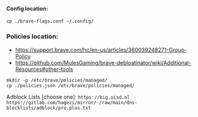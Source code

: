 #### Config location:
```cp ./brave-flags.conf ~/.config/```

### Policies location:
- https://support.brave.com/hc/en-us/articles/360039248271-Group-Policy
- https://github.com/MulesGaming/brave-debloatinator/wiki/Additional-Resources#other-tools

```
mkdir -p /etc/brave/policies/managed/
cp ./policies.json /etc/brave/policies/managed/
```

Adblock Lists [choose one]:
```https://big.oisd.nl```
```https://gitlab.com/hagezi/mirror/-/raw/main/dns-blocklists/adblock/pro.plus.txt```
